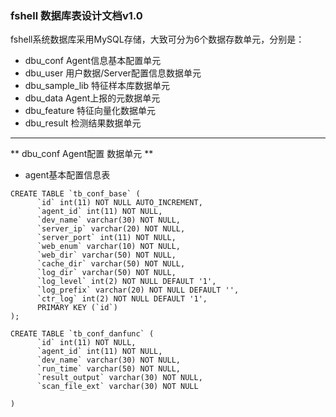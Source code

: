 
### fshell 数据库表设计文档v1.0

fshell系统数据库采用MySQL存储，大致可分为6个数据存数单元，分别是：

- dbu_conf Agent信息基本配置单元
- dbu_user  用户数据/Server配置信息数据单元
- dbu_sample_lib  特征样本库数据单元
- dbu_data  Agent上报的元数据单元
- dbu_feature  特征向量化数据单元
- dbu_result  检测结果数据单元

-------


** dbu_conf  Agent配置 数据单元 **

* agent基本配置信息表
```
CREATE TABLE `tb_conf_base` (
      `id` int(11) NOT NULL AUTO_INCREMENT,
      `agent_id` int(11) NOT NULL,
      `dev_name` varchar(30) NOT NULL,
      `server_ip` varchar(20) NOT NULL,
      `server_port` int(11) NOT NULL,
      `web_enum` varchar(10) NOT NULL,
      `web_dir` varchar(50) NOT NULL,
      `cache_dir` varchar(50) NOT NULL,
      `log_dir` varchar(50) NOT NULL,
      `log_level` int(2) NOT NULL DEFAULT '1',
      `log_prefix` varchar(20) NOT NULL DEFAULT '',
      `ctr_log` int(2) NOT NULL DEFAULT '1',
      PRIMARY KEY (`id`)
);
```

```
CREATE TABLE `tb_conf_danfunc` (
      `id` int(11) NOT NULL,
      `agent_id` int(11) NOT NULL,
      `dev_name` varchar(30) NOT NULL,
      `run_time` varchar(50) NOT NULL,
      `result_output` varchar(30) NOT NULL,
      `scan_file_ext` varchar(30) NOT NULL

)
```



